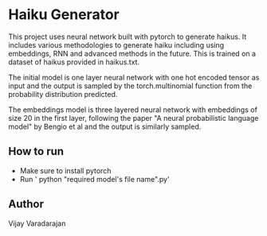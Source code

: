 # Haiku Generator

This project uses neural network built with pytorch to generate haikus.
It includes various methodologies to generate haiku including using embeddings, RNN and advanced methods in the future.
This is trained on a dataset of haikus provided in haikus.txt.

The initial model is one layer neural network with one hot encoded tensor as input and the output is sampled
by the torch.multinomial function from the probability distribution predicted.

The embeddings model is three layered neural network with embeddings of size 20 in the first layer, following
the paper "A neural probabilistic language model" by Bengio et al and the output is similarly sampled.

## How to run
- Make sure to install pytorch
- Run  ' python "required model's file name".py'

## Author
Vijay Varadarajan
